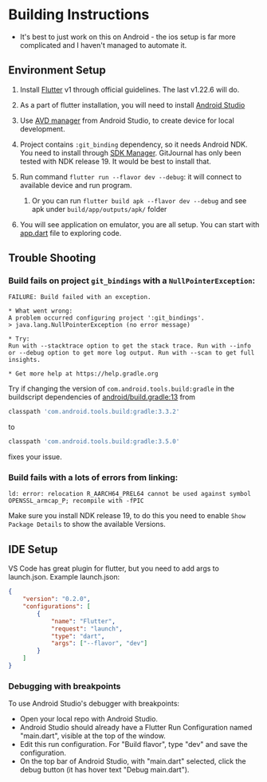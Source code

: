 # Building Instructions

* It's best to just work on this on Android - the ios setup is far more complicated and I haven't managed to automate it.

## Environment Setup

1. Install [Flutter](https://flutter.dev/docs/get-started/install) v1 through official guidelines. The last v1.22.6 will do.
1. As a part of flutter installation, you will need to install [Android Studio](https://developer.android.com/studio)
1. Use [AVD manager](https://developer.android.com/studio/run/managing-avds) from Android Studio, to create device for local development.
1. Project contains `:git_binding` dependency, so it needs Android NDK. You need to install through [SDK Manager](https://developer.android.com/studio/projects/install-ndk). GitJournal has only been tested with NDK release 19. It would be best to install that.
1. Run command `flutter run --flavor dev --debug`: it will connect to available device and run program.

   1. Or you can run `flutter build apk --flavor dev --debug` and see apk under `build/app/outputs/apk/` folder

1. You will see application on emulator, you are all setup. You can start with [app.dart](lib/app.dart) file to exploring code.

## Trouble Shooting

### Build fails on project `git_bindings` with a `NullPointerException`:
```
FAILURE: Build failed with an exception.

* What went wrong:
A problem occurred configuring project ':git_bindings'.
> java.lang.NullPointerException (no error message)

* Try:
Run with --stacktrace option to get the stack trace. Run with --info or --debug option to get more log output. Run with --scan to get full insights.

* Get more help at https://help.gradle.org
```

Try if changing the version of `com.android.tools.build:gradle` in the buildscript dependencies of [android/build.gradle:13](android/build.gradle) from
```gradle
classpath 'com.android.tools.build:gradle:3.3.2'
```
to
```gradle
classpath 'com.android.tools.build:gradle:3.5.0'
```
fixes your issue.

### Build fails with a lots of errors from linking:

```
ld: error: relocation R_AARCH64_PREL64 cannot be used against symbol OPENSSL_armcap_P; recompile with -fPIC
```

Make sure you install NDK release 19, to do this you need to enable `Show Package Details` to show the available Versions.

## IDE Setup

VS Code has great plugin for flutter, but you need to add args to launch.json.
Example launch.json:

``` json
{
    "version": "0.2.0",
    "configurations": [
        {
            "name": "Flutter",
            "request": "launch",
            "type": "dart",
            "args": ["--flavor", "dev"]
        }
    ]
}
```

### Debugging with breakpoints

To use Android Studio's debugger with breakpoints:
* Open your local repo with Android Studio.
* Android Studio should already have a Flutter Run Configuration named "main.dart", visible at the top of the window.
* Edit this run configuration. For "Build flavor", type "dev" and save the configuration.
* On the top bar of Android Studio, with "main.dart" selected, click the debug button (it has hover text "Debug main.dart").
